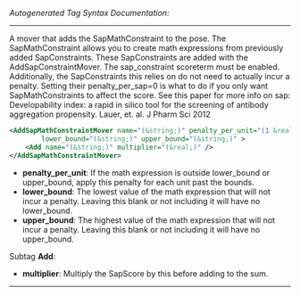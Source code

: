 <!-- THIS IS AN AUTOGENERATED FILE: Don't edit it directly, instead change the schema definition in the code itself. -->

_Autogenerated Tag Syntax Documentation:_

---
A mover that adds the SapMathConstraint to the pose. The SapMathConstraint allows you to create math expressions from previously added SapConstraints. These SapConstraints are added with the AddSapConstraintMover. The sap_constraint scoreterm must be enabled. Additionally, the SapConstraints this relies on do not need to actually incur a penalty. Setting their penalty_per_sap=0 is what to do if you only want SapMathConstraints to affect the score. See this paper for more info on sap: Developability index: a rapid in silico tool for the screening of antibody aggregation propensity.  Lauer, et. al. J Pharm Sci 2012

```xml
<AddSapMathConstraintMover name="(&string;)" penalty_per_unit="(1 &real;)"
        lower_bound="(&string;)" upper_bound="(&string;)" >
    <Add name="(&string;)" multiplier="(&real;)" />
</AddSapMathConstraintMover>
```

-   **penalty_per_unit**: If the math expression is outside lower_bound or upper_bound, apply this penalty for each unit past the bounds.
-   **lower_bound**: The lowest value of the math expression that will not incur a penalty. Leaving this blank or not including it will have no lower_bound.
-   **upper_bound**: The highest value of the math expression that will not incur a penalty. Leaving this blank or not including it will have no upper_bound.


Subtag **Add**:   

-   **multiplier**: Multiply the SapScore by this before adding to the sum.

---
